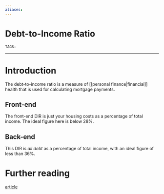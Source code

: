 ```yaml
---
aliases: 
---
```

# Debt-to-Income Ratio
`TAGS:` 

---
# Introduction
The debt-to-income ratio is a measure of [[personal finance|financial]] health that is used for calculating mortgage payments. 

## Front-end
The front-end DIR is just your housing costs as a percentage of total income. The ideal figure here is below 28%.

## Back-end
This DIR is *all debt* as a percentage of total income, with an ideal figure of less than 36%. 

# Further reading
[article](https://www.bankrate.com/calculators/mortgages/ratio-debt-calculator.aspx)